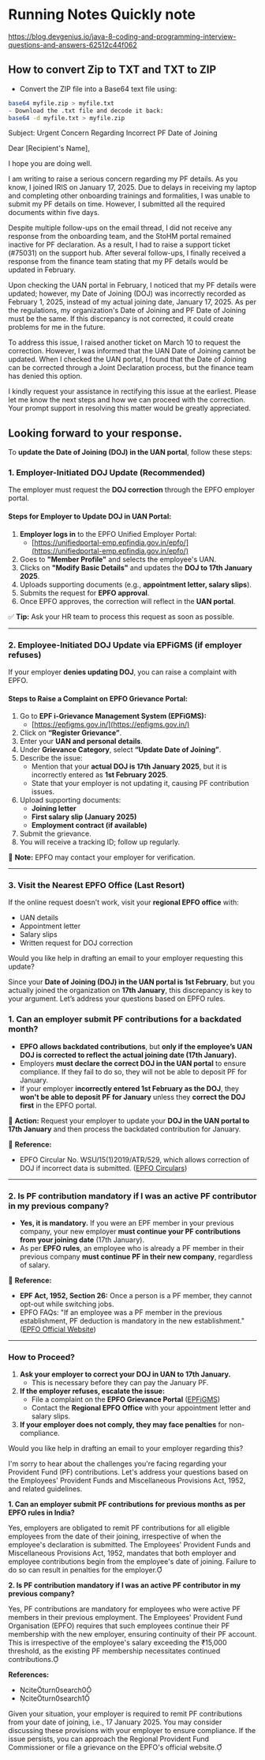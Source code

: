 # Running Notes Quickly note
https://blog.devgenius.io/java-8-coding-and-programming-interview-questions-and-answers-62512c44f062

## How to convert Zip to TXT and TXT to ZIP
- Convert the ZIP file into a Base64 text file using:
```sh
base64 myfile.zip > myfile.txt
- Download the .txt file and decode it back:
base64 -d myfile.txt > myfile.zip
```

Subject: Urgent Concern Regarding Incorrect PF Date of Joining

Dear [Recipient's Name],

I hope you are doing well.

I am writing to raise a serious concern regarding my PF details. As you know, I joined IRIS on January 17, 2025. Due to delays in receiving my laptop and completing other onboarding trainings and formalities, I was unable to submit my PF details on time. However, I submitted all the required documents within five days.

Despite multiple follow-ups on the email thread, I did not receive any response from the onboarding team, and the StoHM portal remained inactive for PF declaration. As a result, I had to raise a support ticket (#75031) on the support hub. After several follow-ups, I finally received a response from the finance team stating that my PF details would be updated in February.

Upon checking the UAN portal in February, I noticed that my PF details were updated; however, my Date of Joining (DOJ) was incorrectly recorded as February 1, 2025, instead of my actual joining date, January 17, 2025. As per the regulations, my organization's Date of Joining and PF Date of Joining must be the same. If this discrepancy is not corrected, it could create problems for me in the future.

To address this issue, I raised another ticket on March 10 to request the correction. However, I was informed that the UAN Date of Joining cannot be updated. When I checked the UAN portal, I found that the Date of Joining can be corrected through a Joint Declaration process, but the finance team has denied this option.

I kindly request your assistance in rectifying this issue at the earliest. Please let me know the next steps and how we can proceed with the correction. Your prompt support in resolving this matter would be greatly appreciated.

Looking forward to your response.
-----

To **update the Date of Joining (DOJ) in the UAN portal**, follow these steps:  

### **1. Employer-Initiated DOJ Update (Recommended)**  
The employer must request the **DOJ correction** through the EPFO employer portal.  

#### **Steps for Employer to Update DOJ in UAN Portal:**  
1. **Employer logs in** to the EPFO Unified Employer Portal:  
   - [https://unifiedportal-emp.epfindia.gov.in/epfo/](https://unifiedportal-emp.epfindia.gov.in/epfo/)  
2. Goes to **"Member Profile"** and selects the employee's UAN.  
3. Clicks on **"Modify Basic Details"** and updates the **DOJ to 17th January 2025**.  
4. Uploads supporting documents (e.g., **appointment letter, salary slips**).  
5. Submits the request for **EPFO approval**.  
6. Once EPFO approves, the correction will reflect in the **UAN portal**.  

✅ **Tip:** Ask your HR team to process this request as soon as possible.

---

### **2. Employee-Initiated DOJ Update via EPFiGMS (if employer refuses)**  
If your employer **denies updating DOJ**, you can raise a complaint with EPFO.  

#### **Steps to Raise a Complaint on EPFO Grievance Portal:**  
1. Go to **EPF i-Grievance Management System (EPFiGMS):**  
   - [https://epfigms.gov.in/](https://epfigms.gov.in/)  
2. Click on **“Register Grievance”**.  
3. Enter your **UAN and personal details**.  
4. Under **Grievance Category**, select **“Update Date of Joining”**.  
5. Describe the issue:  
   - Mention that your **actual DOJ is 17th January 2025**, but it is incorrectly entered as **1st February 2025**.  
   - State that your employer is not updating it, causing PF contribution issues.  
6. Upload supporting documents:  
   - **Joining letter**  
   - **First salary slip (January 2025)**  
   - **Employment contract (if available)**  
7. Submit the grievance.  
8. You will receive a tracking ID; follow up regularly.  

📌 **Note:** EPFO may contact your employer for verification.  

---

### **3. Visit the Nearest EPFO Office (Last Resort)**  
If the online request doesn’t work, visit your **regional EPFO office** with:  
- UAN details  
- Appointment letter  
- Salary slips  
- Written request for DOJ correction  

Would you like help in drafting an email to your employer requesting this update?


Since your **Date of Joining (DOJ) in the UAN portal is 1st February**, but you actually joined the organization on **17th January**, this discrepancy is key to your argument. Let’s address your questions based on EPFO rules.

### **1. Can an employer submit PF contributions for a backdated month?**
- **EPFO allows backdated contributions**, but **only if the employee’s UAN DOJ is corrected to reflect the actual joining date (17th January).**
- Employers **must declare the correct DOJ in the UAN portal** to ensure compliance. If they fail to do so, they will not be able to deposit PF for January.
- If your employer **incorrectly entered 1st February as the DOJ**, they **won't be able to deposit PF for January** unless they **correct the DOJ first** in the EPFO portal.

🔹 **Action:** Request your employer to update your **DOJ in the UAN portal to 17th January** and then process the backdated contribution for January.

🔹 **Reference:**  
- EPFO Circular No. WSU/15(1)2019/ATR/529, which allows correction of DOJ if incorrect data is submitted. ([EPFO Circulars](https://www.epfindia.gov.in/site_docs/PDFs/Circulars/Y2021-2022/WSU_DOJ_DOE_Correction_2021.pdf))

---

### **2. Is PF contribution mandatory if I was an active PF contributor in my previous company?**
- **Yes, it is mandatory.** If you were an EPF member in your previous company, your new employer **must continue your PF contributions from your joining date** (17th January).
- As per **EPFO rules**, an employee who is already a PF member in their previous company **must continue PF in their new company**, regardless of salary.

🔹 **Reference:**  
- **EPF Act, 1952, Section 26:** Once a person is a PF member, they cannot opt-out while switching jobs.
- EPFO FAQs: "If an employee was a PF member in the previous establishment, PF deduction is mandatory in the new establishment." ([EPFO Official Website](https://www.epfindia.gov.in/site_en/FAQ.php))

---

### **How to Proceed?**
1. **Ask your employer to correct your DOJ in UAN to 17th January.**  
   - This is necessary before they can pay the January PF.
2. **If the employer refuses, escalate the issue:**  
   - File a complaint on the **EPFO Grievance Portal** ([EPFiGMS](https://epfigms.gov.in/))  
   - Contact the **Regional EPFO Office** with your appointment letter and salary slips.
3. **If your employer does not comply, they may face penalties** for non-compliance.

Would you like help in drafting an email to your employer regarding this?

I'm sorry to hear about the challenges you're facing regarding your Provident Fund (PF) contributions. Let's address your questions based on the Employees' Provident Funds and Miscellaneous Provisions Act, 1952, and related guidelines.

**1. Can an employer submit PF contributions for previous months as per EPFO rules in India?**

Yes, employers are obligated to remit PF contributions for all eligible employees from the date of their joining, irrespective of when the employee's declaration is submitted. The Employees' Provident Funds and Miscellaneous Provisions Act, 1952, mandates that both employer and employee contributions begin from the employee's date of joining. Failure to do so can result in penalties for the employer.

**2. Is PF contribution mandatory if I was an active PF contributor in my previous company?**

Yes, PF contributions are mandatory for employees who were active PF members in their previous employment. The Employees' Provident Fund Organisation (EPFO) requires that such employees continue their PF membership with the new employer, ensuring continuity of their PF account. This is irrespective of the employee's salary exceeding the ₹15,000 threshold, as the existing PF membership necessitates continued contributions.

**References:**

- citeturn0search0
- citeturn0search1

Given your situation, your employer is required to remit PF contributions from your date of joining, i.e., 17 January 2025. You may consider discussing these provisions with your employer to ensure compliance. If the issue persists, you can approach the Regional Provident Fund Commissioner or file a grievance on the EPFO's official website. 
